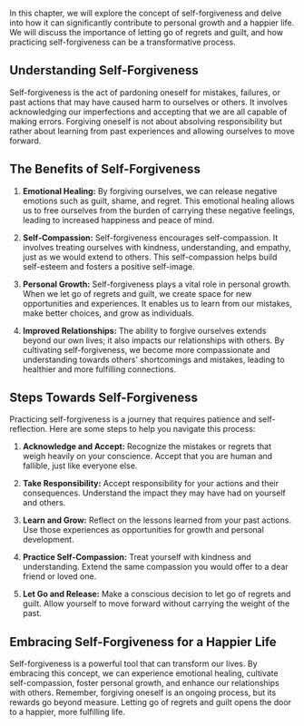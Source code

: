 
In this chapter, we will explore the concept of self-forgiveness and delve into how it can significantly contribute to personal growth and a happier life. We will discuss the importance of letting go of regrets and guilt, and how practicing self-forgiveness can be a transformative process.

## Understanding Self-Forgiveness

Self-forgiveness is the act of pardoning oneself for mistakes, failures, or past actions that may have caused harm to ourselves or others. It involves acknowledging our imperfections and accepting that we are all capable of making errors. Forgiving oneself is not about absolving responsibility but rather about learning from past experiences and allowing ourselves to move forward.

## The Benefits of Self-Forgiveness

1. **Emotional Healing:** By forgiving ourselves, we can release negative emotions such as guilt, shame, and regret. This emotional healing allows us to free ourselves from the burden of carrying these negative feelings, leading to increased happiness and peace of mind.
    
2. **Self-Compassion:** Self-forgiveness encourages self-compassion. It involves treating ourselves with kindness, understanding, and empathy, just as we would extend to others. This self-compassion helps build self-esteem and fosters a positive self-image.
    
3. **Personal Growth:** Self-forgiveness plays a vital role in personal growth. When we let go of regrets and guilt, we create space for new opportunities and experiences. It enables us to learn from our mistakes, make better choices, and grow as individuals.
    
4. **Improved Relationships:** The ability to forgive ourselves extends beyond our own lives; it also impacts our relationships with others. By cultivating self-forgiveness, we become more compassionate and understanding towards others' shortcomings and mistakes, leading to healthier and more fulfilling connections.
    

## Steps Towards Self-Forgiveness

Practicing self-forgiveness is a journey that requires patience and self-reflection. Here are some steps to help you navigate this process:

1. **Acknowledge and Accept:** Recognize the mistakes or regrets that weigh heavily on your conscience. Accept that you are human and fallible, just like everyone else.
    
2. **Take Responsibility:** Accept responsibility for your actions and their consequences. Understand the impact they may have had on yourself and others.
    
3. **Learn and Grow:** Reflect on the lessons learned from your past actions. Use those experiences as opportunities for growth and personal development.
    
4. **Practice Self-Compassion:** Treat yourself with kindness and understanding. Extend the same compassion you would offer to a dear friend or loved one.
    
5. **Let Go and Release:** Make a conscious decision to let go of regrets and guilt. Allow yourself to move forward without carrying the weight of the past.
    

## Embracing Self-Forgiveness for a Happier Life

Self-forgiveness is a powerful tool that can transform our lives. By embracing this concept, we can experience emotional healing, cultivate self-compassion, foster personal growth, and enhance our relationships with others. Remember, forgiving oneself is an ongoing process, but its rewards go beyond measure. Letting go of regrets and guilt opens the door to a happier, more fulfilling life.
